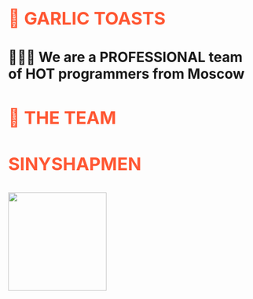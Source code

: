 <h1 align="left" style="font-size: 36px; color: #FF5733; font-weight: bold; text-transform: uppercase;">🧄 Garlic Toasts</h1>

<h1 align="left">👨🏻‍💻 We are a PROFESSIONAL team of HOT programmers from Moscow</h1>

<h2 align="left" style="font-size: 36px; color: #FF5733; font-weight: bold; text-transform: uppercase;">🤝 THE TEAM</h2>

<h3 align="left" style="font-size: 36px; color: #FF5733; font-weight: bold; text-transform: uppercase;">Sinyshapmen</h3>

## [<img src="https://private-user-images.githubusercontent.com/163736717/324168189-a0406b99-b8e4-4f20-b620-70d2decb3378.png?jwt=eyJhbGciOiJIUzI1NiIsInR5cCI6IkpXVCJ9.eyJpc3MiOiJnaXRodWIuY29tIiwiYXVkIjoicmF3LmdpdGh1YnVzZXJjb250ZW50LmNvbSIsImtleSI6ImtleTUiLCJleHAiOjE3MTM2MDU4ODcsIm5iZiI6MTcxMzYwNTU4NywicGF0aCI6Ii8xNjM3MzY3MTcvMzI0MTY4MTg5LWEwNDA2Yjk5LWI4ZTQtNGYyMC1iNjIwLTcwZDJkZWNiMzM3OC5wbmc_WC1BbXotQWxnb3JpdGhtPUFXUzQtSE1BQy1TSEEyNTYmWC1BbXotQ3JlZGVudGlhbD1BS0lBVkNPRFlMU0E1M1BRSzRaQSUyRjIwMjQwNDIwJTJGdXMtZWFzdC0xJTJGczMlMkZhd3M0X3JlcXVlc3QmWC1BbXotRGF0ZT0yMDI0MDQyMFQwOTMzMDdaJlgtQW16LUV4cGlyZXM9MzAwJlgtQW16LVNpZ25hdHVyZT1kMmNmZjFjYmE1NTg3NzVlZGZjMjU5YTE4Mjg5ZTY5ZGI5ZGIzYTU5YTY2MmU0ZDFlZGQ4YmM5NDQzMjNiZWY2JlgtQW16LVNpZ25lZEhlYWRlcnM9aG9zdCZhY3Rvcl9pZD0wJmtleV9pZD0wJnJlcG9faWQ9MCJ9.3VAVOcS1MmIdLyQ-qlO2c75MBGa1BmHMZzJV48Ho_qo" width=200px>](https://github.com/sinyshapmen)



